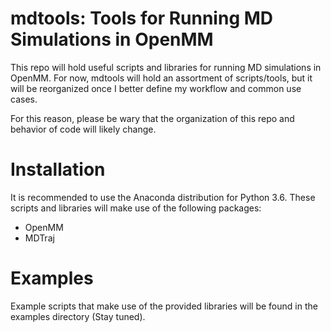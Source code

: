 # mdtools: Tools for Running MD Simulations in OpenMM

This repo will hold useful scripts and libraries for running MD simulations
in OpenMM. For now, mdtools will hold an assortment of scripts/tools, but it will
be reorganized once I better define my workflow and common use cases.

For this reason, please be wary that the organization of this repo and behavior of
code will likely change.

# Installation

It is recommended to use the Anaconda distribution for Python 3.6. These
scripts and libraries will make use of the following packages:
* OpenMM
* MDTraj

# Examples

Example scripts that make use of the provided libraries will be found in the
examples directory (Stay tuned).


